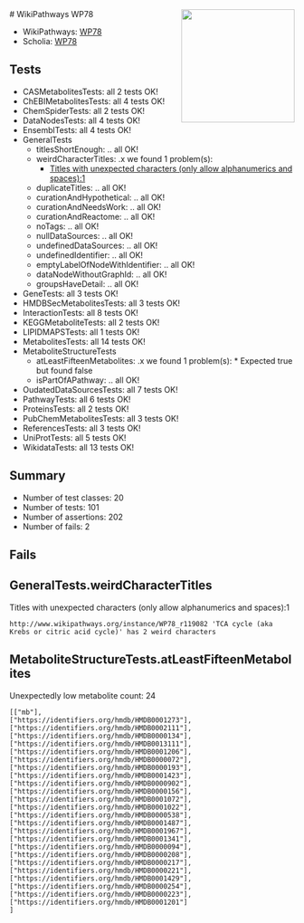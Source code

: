<img style="float: right; width: 200px" src="https://upload.wikimedia.org/wikipedia/commons/thumb/8/83/Wplogo_with_text_500.png/640px-Wplogo_with_text_500.png" />
# WikiPathways WP78

* WikiPathways: [WP78](https://new.wikipathways.org/pathways/WP78)
* Scholia: [WP78](https://scholia.toolforge.org/wikipathways/WP78)
## Tests
* CASMetabolitesTests: all 2 tests OK!
* ChEBIMetabolitesTests: all 4 tests OK!
* ChemSpiderTests: all 2 tests OK!
* DataNodesTests: all 4 tests OK!
* EnsemblTests: all 4 tests OK!
* GeneralTests
    * titlesShortEnough: .. all OK!
    * weirdCharacterTitles: .x we found 1 problem(s):
        * [Titles with unexpected characters (only allow alphanumerics and spaces):1](#fda87b3f)
    * duplicateTitles: .. all OK!
    * curationAndHypothetical: .. all OK!
    * curationAndNeedsWork: .. all OK!
    * curationAndReactome: .. all OK!
    * noTags: .. all OK!
    * nullDataSources: .. all OK!
    * undefinedDataSources: .. all OK!
    * undefinedIdentifier: .. all OK!
    * emptyLabelOfNodeWithIdentifier: .. all OK!
    * dataNodeWithoutGraphId: .. all OK!
    * groupsHaveDetail: .. all OK!
* GeneTests: all 3 tests OK!
* HMDBSecMetabolitesTests: all 3 tests OK!
* InteractionTests: all 8 tests OK!
* KEGGMetaboliteTests: all 2 tests OK!
* LIPIDMAPSTests: all 1 tests OK!
* MetabolitesTests: all 14 tests OK!
* MetaboliteStructureTests
    * atLeastFifteenMetabolites: .x we found 1 problem(s):
            * Expected true but found false
    * isPartOfAPathway: .. all OK!
* OudatedDataSourcesTests: all 7 tests OK!
* PathwayTests: all 6 tests OK!
* ProteinsTests: all 2 tests OK!
* PubChemMetabolitesTests: all 3 tests OK!
* ReferencesTests: all 3 tests OK!
* UniProtTests: all 5 tests OK!
* WikidataTests: all 13 tests OK!


## Summary

* Number of test classes: 20
* Number of tests: 101
* Number of assertions: 202
* Number of fails: 2

## Fails

<a name="fda87b3f" />

## GeneralTests.weirdCharacterTitles

Titles with unexpected characters (only allow alphanumerics and spaces):1
```
http://www.wikipathways.org/instance/WP78_r119082 'TCA cycle (aka Krebs or citric acid cycle)' has 2 weird characters
```

<a name="3b0f97a3" />

## MetaboliteStructureTests.atLeastFifteenMetabolites

Unexpectedly low metabolite count: 24

```
[["mb"],
["https://identifiers.org/hmdb/HMDB0001273"],
["https://identifiers.org/hmdb/HMDB0002111"],
["https://identifiers.org/hmdb/HMDB0000134"],
["https://identifiers.org/hmdb/HMDB0013111"],
["https://identifiers.org/hmdb/HMDB0001206"],
["https://identifiers.org/hmdb/HMDB0000072"],
["https://identifiers.org/hmdb/HMDB0000193"],
["https://identifiers.org/hmdb/HMDB0001423"],
["https://identifiers.org/hmdb/HMDB0000902"],
["https://identifiers.org/hmdb/HMDB0000156"],
["https://identifiers.org/hmdb/HMDB0001072"],
["https://identifiers.org/hmdb/HMDB0001022"],
["https://identifiers.org/hmdb/HMDB0000538"],
["https://identifiers.org/hmdb/HMDB0001487"],
["https://identifiers.org/hmdb/HMDB0001967"],
["https://identifiers.org/hmdb/HMDB0001341"],
["https://identifiers.org/hmdb/HMDB0000094"],
["https://identifiers.org/hmdb/HMDB0000208"],
["https://identifiers.org/hmdb/HMDB0000217"],
["https://identifiers.org/hmdb/HMDB0000221"],
["https://identifiers.org/hmdb/HMDB0001429"],
["https://identifiers.org/hmdb/HMDB0000254"],
["https://identifiers.org/hmdb/HMDB0000223"],
["https://identifiers.org/hmdb/HMDB0001201"]
]
```


